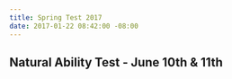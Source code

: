 ```yaml
---
title: Spring Test 2017
date: 2017-01-22 08:42:00 -08:00
---
```


## Natural Ability Test - June 10th & 11th